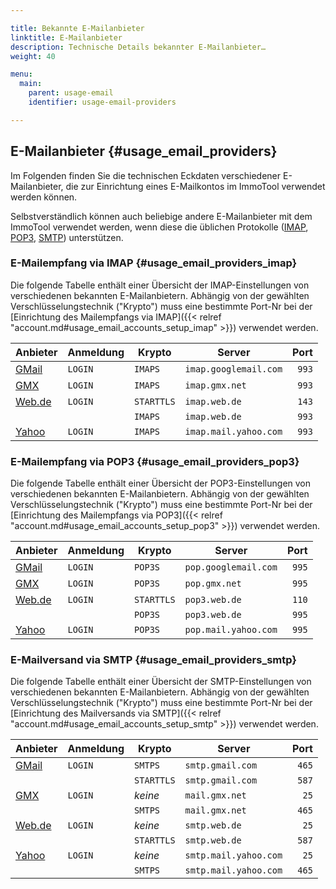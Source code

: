 ```yaml
---

title: Bekannte E-Mailanbieter
linktitle: E-Mailanbieter
description: Technische Details bekannter E-Mailanbieter…
weight: 40

menu:
  main:
    parent: usage-email
    identifier: usage-email-providers

---
```


## E-Mailanbieter {#usage_email_providers}

Im Folgenden finden Sie die technischen Eckdaten verschiedener E-Mailanbieter, die zur Einrichtung eines E-Mailkontos im ImmoTool verwendet werden können.

Selbstverständlich können auch beliebige andere E-Mailanbieter mit dem ImmoTool verwendet werden, wenn diese die üblichen Protokolle ([IMAP](https://de.wikipedia.org/wiki/Internet_Message_Access_Protocol), [POP3](https://de.wikipedia.org/wiki/Post_Office_Protocol), [SMTP](https://de.wikipedia.org/wiki/Simple_Mail_Transfer_Protocol)) unterstützen.


### E-Mailempfang via IMAP {#usage_email_providers_imap}

Die folgende Tabelle enthält einer Übersicht der IMAP-Einstellungen von verschiedenen bekannten E-Mailanbietern. Abhängig von der gewählten Verschlüsselungstechnik ("Krypto") muss eine bestimmte Port-Nr bei der [Einrichtung des Mailempfangs via IMAP]({{< relref "account.md#usage_email_accounts_setup_imap" >}}) verwendet werden.

| Anbieter | Anmeldung | Krypto     | Server                | Port  |
| -------- | --------- | ---------- | --------------------- | -----:|
| [GMail]  | `LOGIN`   | `IMAPS`    | `imap.googlemail.com` | `993` |
| [GMX]    | `LOGIN`   | `IMAPS`    | `imap.gmx.net`        | `993` |
| [Web.de] | `LOGIN`   | `STARTTLS` | `imap.web.de`         | `143` |
|          |           | `IMAPS`    | `imap.web.de`         | `993` |
| [Yahoo]  | `LOGIN`   | `IMAPS`    | `imap.mail.yahoo.com` | `993` |


### E-Mailempfang via POP3 {#usage_email_providers_pop3}

Die folgende Tabelle enthält einer Übersicht der POP3-Einstellungen von verschiedenen bekannten E-Mailanbietern. Abhängig von der gewählten Verschlüsselungstechnik ("Krypto") muss eine bestimmte Port-Nr bei der [Einrichtung des Mailempfangs via POP3]({{< relref "account.md#usage_email_accounts_setup_pop3" >}}) verwendet werden.

| Anbieter | Anmeldung | Krypto     | Server                | Port  |
| -------- | --------- | ---------- | --------------------- | -----:|
| [GMail]  | `LOGIN`   | `POP3S`    | `pop.googlemail.com`  | `995` |
| [GMX]    | `LOGIN`   | `POP3S`    | `pop.gmx.net`         | `995` |
| [Web.de] | `LOGIN`   | `STARTTLS` | `pop3.web.de`         | `110` |
|          |           | `POP3S`    | `pop3.web.de`         | `995` |
| [Yahoo]  | `LOGIN`   | `POP3S`    | `pop.mail.yahoo.com`  | `995` |


### E-Mailversand via SMTP {#usage_email_providers_smtp}

Die folgende Tabelle enthält einer Übersicht der SMTP-Einstellungen von verschiedenen bekannten E-Mailanbietern. Abhängig von der gewählten Verschlüsselungstechnik ("Krypto") muss eine bestimmte Port-Nr bei der [Einrichtung des Mailversands via SMTP]({{< relref "account.md#usage_email_accounts_setup_smtp" >}}) verwendet werden.

| Anbieter | Anmeldung | Krypto     | Server                | Port  |
| -------- | --------- | ---------- | --------------------- | -----:|
| [GMail]  | `LOGIN`   | `SMTPS`    | `smtp.gmail.com`      | `465` |
|          |           | `STARTTLS` | `smtp.gmail.com`      | `587` |
| [GMX]    | `LOGIN`   | *keine*    | `mail.gmx.net`        | `25`  |
|          |           | `SMTPS`    | `mail.gmx.net`        | `465` |
| [Web.de] | `LOGIN`   | *keine*    | `smtp.web.de`         | `25`  |
|          |           | `STARTTLS` | `smtp.web.de`         | `587` |
| [Yahoo]  | `LOGIN`   | *keine*    | `smtp.mail.yahoo.com` | `25`  |
|          |           | `SMTPS`    | `smtp.mail.yahoo.com` | `465` |


[GMail]:  http://mail.google.com/
[GMX]:    http://www.gmx.net/
[Web.de]: http://web.de/
[Yahoo]:  http://yahoo.com/

